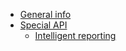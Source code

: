 - [General info](en/common.md)
- [Special API](en/special.md)
    - [Intelligent reporting](en/special/reporting.md)